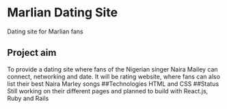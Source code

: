 # Marlian Dating Site
Dating site for Marlian fans
## Project aim
To provide a dating site where fans of the Nigerian singer Naira Mailey can connect, networking and date. It will be rating website, where fans can also list their best Naira Marley songs
##Technologies
HTML and CSS
##Status
Still working on their different pages and planned to build with React.js, Ruby and Rails
